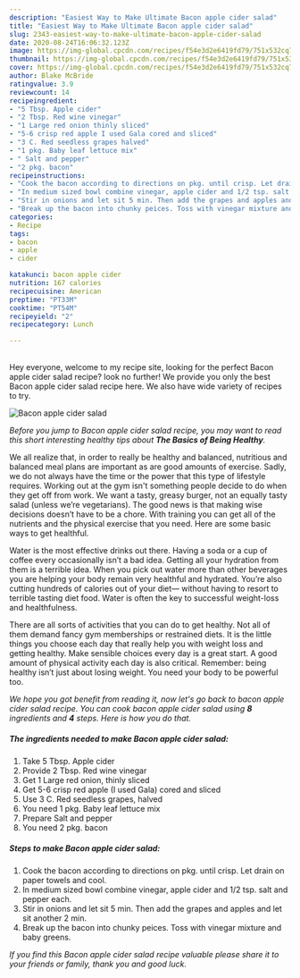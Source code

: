 ```yaml
---
description: "Easiest Way to Make Ultimate Bacon apple cider salad"
title: "Easiest Way to Make Ultimate Bacon apple cider salad"
slug: 2343-easiest-way-to-make-ultimate-bacon-apple-cider-salad
date: 2020-08-24T16:06:32.123Z
image: https://img-global.cpcdn.com/recipes/f54e3d2e6419fd79/751x532cq70/bacon-apple-cider-salad-recipe-main-photo.jpg
thumbnail: https://img-global.cpcdn.com/recipes/f54e3d2e6419fd79/751x532cq70/bacon-apple-cider-salad-recipe-main-photo.jpg
cover: https://img-global.cpcdn.com/recipes/f54e3d2e6419fd79/751x532cq70/bacon-apple-cider-salad-recipe-main-photo.jpg
author: Blake McBride
ratingvalue: 3.9
reviewcount: 14
recipeingredient:
- "5 Tbsp. Apple cider"
- "2 Tbsp. Red wine vinegar"
- "1 Large red onion thinly sliced"
- "5-6 crisp red apple I used Gala cored and sliced"
- "3 C. Red seedless grapes halved"
- "1 pkg. Baby leaf lettuce mix"
- " Salt and pepper"
- "2 pkg. bacon"
recipeinstructions:
- "Cook the bacon according to directions on pkg. until crisp. Let drain on paper towels and cool."
- "In medium sized bowl combine vinegar, apple cider and 1/2 tsp. salt and pepper each."
- "Stir in onions and let sit 5 min. Then add the grapes and apples and let sit another 2 min."
- "Break up the bacon into chunky peices. Toss with vinegar mixture and baby greens."
categories:
- Recipe
tags:
- bacon
- apple
- cider

katakunci: bacon apple cider 
nutrition: 167 calories
recipecuisine: American
preptime: "PT33M"
cooktime: "PT54M"
recipeyield: "2"
recipecategory: Lunch

---
```

<br>
Hey everyone, welcome to my recipe site, looking for the perfect Bacon apple cider salad recipe? look no further! We provide you only the best Bacon apple cider salad recipe here. We also have wide variety of recipes to try.
<br>


![Bacon apple cider salad](https://img-global.cpcdn.com/recipes/f54e3d2e6419fd79/751x532cq70/bacon-apple-cider-salad-recipe-main-photo.jpg)

<i>Before you jump to Bacon apple cider salad recipe, you may want to read this short interesting healthy tips about <strong>The Basics of Being Healthy</strong>.</i>

We all realize that, in order to really be healthy and balanced, nutritious and balanced meal plans are important as are good amounts of exercise. Sadly, we do not always have the time or the power that this type of lifestyle requires. Working out at the gym isn't something people decide to do when they get off from work. We want a tasty, greasy burger, not an equally tasty salad (unless we’re vegetarians). The good news is that making wise decisions doesn’t have to be a chore. With training you can get all of the nutrients and the physical exercise that you need. Here are some basic ways to get healthful.

Water is the most effective drinks out there. Having a soda or a cup of coffee every occasionally isn’t a bad idea. Getting all your hydration from them is a terrible idea. When you pick out water more than other beverages you are helping your body remain very healthful and hydrated. You’re also cutting hundreds of calories out of your diet— without having to resort to terrible tasting diet food. Water is often the key to successful weight-loss and healthfulness.

There are all sorts of activities that you can do to get healthy. Not all of them demand fancy gym memberships or restrained diets. It is the little things you choose each day that really help you with weight loss and getting healthy. Make sensible choices every day is a great start. A good amount of physical activity each day is also critical. Remember: being healthy isn’t just about losing weight. You need your body to be powerful too. 


<i>We hope you got benefit from reading it, now let's go back to bacon apple cider salad recipe. You can cook bacon apple cider salad using <strong>8</strong> ingredients and <strong>4</strong> steps. Here is how you do that.
</i>

##### The ingredients needed to make Bacon apple cider salad:

1. Take 5 Tbsp. Apple cider
1. Provide 2 Tbsp. Red wine vinegar
1. Get 1 Large red onion, thinly sliced
1. Get 5-6 crisp red apple (I used Gala) cored and sliced
1. Use 3 C. Red seedless grapes, halved
1. You need 1 pkg. Baby leaf lettuce mix
1. Prepare  Salt and pepper
1. You need 2 pkg. bacon


##### Steps to make Bacon apple cider salad:

1. Cook the bacon according to directions on pkg. until crisp. Let drain on paper towels and cool.
1. In medium sized bowl combine vinegar, apple cider and 1/2 tsp. salt and pepper each.
1. Stir in onions and let sit 5 min. Then add the grapes and apples and let sit another 2 min.
1. Break up the bacon into chunky peices. Toss with vinegar mixture and baby greens.


<i>If you find this Bacon apple cider salad recipe valuable please share it to your friends or family, thank you and good luck.</i>
